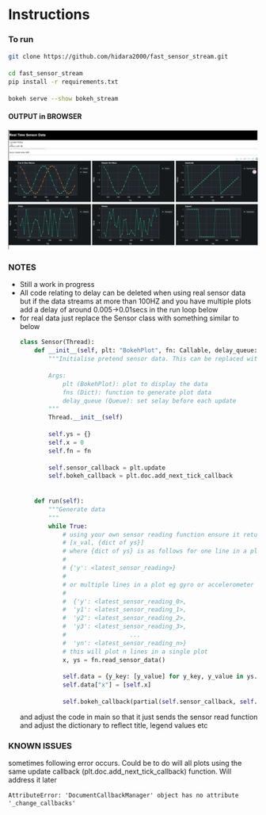 # Instructions
### To run 
```sh
git clone https://github.com/hidara2000/fast_sensor_stream.git

cd fast_sensor_stream
pip install -r requirements.txt

bokeh serve --show bokeh_stream
```

#### OUTPUT in BROWSER
![Alt text](image.png)

### NOTES
- Still a work in progress
- All code relating to delay can be deleted when using real sensor data but if the data streams at more than 100HZ and you have multiple plots add a delay of around 0.005->0.01secs in the run loop below
- for real data just replace the Sensor class with something similar to below
    ``` python
    class Sensor(Thread):
        def __init__(self, plt: "BokehPlot", fn: Callable, delay_queue: Queue=None):
            """Initialise pretend sensor data. This can be replaced with real data based on project

            Args:
                plt (BokehPlot): plot to display the data
                fns (Dict): function to generate plot data
                delay_queue (Queue): set selay before each update
            """
            Thread.__init__(self)

            self.ys = {}
            self.x = 0
            self.fn = fn

            self.sensor_callback = plt.update
            self.bokeh_callback = plt.doc.add_next_tick_callback


        def run(self):
            """Generate data
            """
            while True:
                # using your own sensor reading function ensure it returns a list as follows
                # [x_val, {dict of ys}]
                # where {dict of ys} is as follows for one line in a plot
                #
                # {'y': <latest_sensor_reading>}
                #
                # or multiple lines in a plot eg gyro or accelerometer
                #
                #  {'y': <latest_sensor_reading_0>,
                #  'y1': <latest_sensor_reading_1>,
                #  'y2': <latest_sensor_reading_2>,
                #  'y3': <latest_sensor_reading_3>,
                #                  ...
                #  'yn': <latest_sensor_reading_n>}
                # this will plot n lines in a single plot
                x, ys = fn.read_sensor_data()

                self.data = {y_key: [y_value] for y_key, y_value in ys.items()}
                self.data["x"] = [self.x]

                self.bokeh_callback(partial(self.sensor_callback, self.data))
    ```
    and adjust the code in main so that it just sends the sensor read function and adjust the dictionary to reflect title, legend values etc

### KNOWN ISSUES
sometimes following error occurs. Could be to do will all plots using the same update callback (plt.doc.add_next_tick_callback) function. Will address it later    
```
AttributeError: 'DocumentCallbackManager' object has no attribute '_change_callbacks'
```